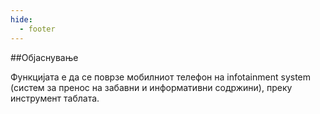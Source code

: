 ```yaml
---
hide:
  - footer
---
```


##Објаснување

Функцијата е да се поврзе мобилниот телефон на infotainment system (систем за пренос на забавни и информативни содржини), преку инструмент таблата.